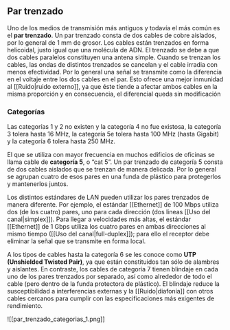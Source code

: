 ## Par trenzado
Uno de los medios de transmisión más antiguos y todavía el más común es el **par trenzado**. Un par trenzado consta de dos cables de cobre aislados, por lo general de 1 mm de grosor. Los cables están trenzados en forma helicoidal, justo igual que una molécula de ADN. El trenzado se debe a que dos cables paralelos constituyen una antena simple. Cuando se trenzan los cables, las ondas de distintos trenzados se cancelan y el cable irradia con menos efectividad. Por lo general una señal se transmite como la diferencia en el voltaje entre los dos cables en el par. Esto ofrece una mejor inmunidad al [[Ruido|ruido externo]], ya que éste tiende a afectar ambos cables en la misma proporción y en consecuencia, el diferencial queda sin modificación

### Categorías
Las categorías 1 y 2 no existen y la categoría 4 no fue existosa, la categoría 3 tolera hasta 16 MHz, la categoría 5e tolera hasta 100 MHz (hasta Gigabit) y la categoría 6 tolera hasta 250 MHz.

 El que se utiliza con mayor frecuencia en muchos edificios de oficinas se llama cable de **categoría 5**, o “cat 5”. Un par trenzado de categoría 5 consta de dos cables aislados que se trenzan de manera delicada. Por lo general se agrupan cuatro de esos pares en una funda de plástico para protegerlos y mantenerlos juntos.

Los distintos estándares de LAN pueden utilizar los pares trenzados de manera diferente. Por ejemplo, el estándar [[Ethernet]] de 100 Mbps utiliza dos (de los cuatro) pares, uno para cada dirección (dos lineas [[Uso del canal|simplex]]). Para llegar a velocidades más altas, el estándar [[Ethernet]] de 1 Gbps utiliza los cuatro pares en ambas direcciones al mismo tiempo ([[Uso del canal|full-duplex]]); para ello el receptor debe eliminar la señal que se transmite en forma local.

A los tipos de cables hasta la categoría 6 se les conoce como **UTP (Unshielded Twisted Pair)**, ya que están constituidos tan sólo de alambres y aislantes. En contraste, los cables de categoría 7 tienen blindaje en cada uno de los pares trenzados por separado, así como alrededor de todo el cable (pero dentro de la funda protectora de plástico). El blindaje reduce la susceptibilidad a interferencias externas y la [[Ruido|diafonía]] con otros cables cercanos para cumplir con las especificaciones más exigentes de rendimiento.

![[par_trenzado_categorias_1.png]]
